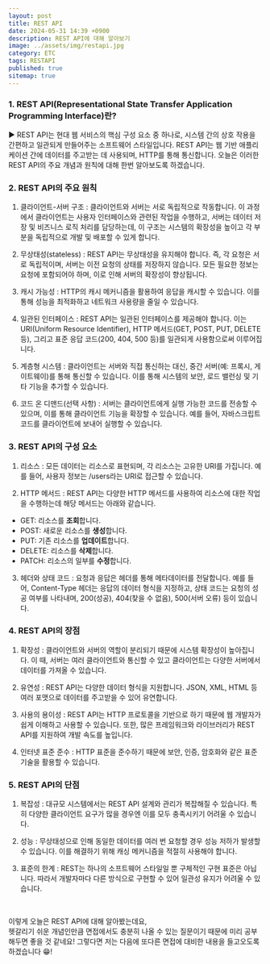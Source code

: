 ```yaml
---
layout: post
title: REST API
date: 2024-05-31 14:39 +0900
description: REST API에 대해 알아보기
image: ../assets/img/restapi.jpg
category: ETC
tags: RESTAPI
published: true
sitemap: true
---
```


### 1. REST API(Representational State Transfer Application Programming Interface)란?

▶ REST API는 현대 웹 서비스의 핵심 구성 요소 중 하나로, 시스템 간의 상호 작용을 간편하고 일관되게 만들어주는 소프트웨어 스타일입니다. REST API는 웹 기반 애플리케이션 간에 데이터를 주고받는 데 사용되며, HTTP를 통해 통신합니다. 오늘은 이러한 REST API의 주요 개념과 원칙에 대해 한번 알아보도록 하겠습니다.

### 2. REST API의 주요 원칙

1. 클라이언트-서버 구조
: 클라이언트와 서버는 서로 독립적으로 작동합니다.
이 과정에서 클라이언트는 사용자 인터페이스와 관련된 작업을 수행하고, 서버는 데이터 저장 및 비즈니스 로직 처리를 담당하는데, 이 구조는 시스템의 확장성을 높이고 각 부분을 독립적으로 개발 및 배포할 수 있게 합니다.

2. 무상태성(stateless)
: REST API는 무상태성을 유지해야 합니다. 즉, 각 요청은 서로 독립적이며, 서버는 이전 요청의 상태를 저장하지 않습니다. 모든 필요한 정보는 요청에 포함되어야 하며, 이로 인해 서버의 확장성이 향상됩니다.

3. 캐시 가능성
: HTTP의 캐시 메커니즘을 활용하여 응답을 캐시할 수 있습니다. 이를 통해 성능을 최적화하고 네트워크 사용량을 줄일 수 있습니다.

4. 일관된 인터페이스
: REST API는 일관된 인터페이스를 제공해야 합니다. 이는 URI(Uniform Resource Identifier), HTTP 메서드(GET, POST, PUT, DELETE 등), 그리고 표준 응답 코드(200, 404, 500 등)를 일관되게 사용함으로써 이루어집니다.

5. 계층형 시스템
: 클라이언트는 서버와 직접 통신하는 대신, 중간 서버(예: 프록시, 게이트웨이)를 통해 통신할 수 있습니다. 이를 통해 시스템의 보안, 로드 밸런싱 및 기타 기능을 추가할 수 있습니다.

6. 코드 온 디맨드(선택 사항)
: 서버는 클라이언트에게 실행 가능한 코드를 전송할 수 있으며, 이를 통해 클라이언트 기능을 확장할 수 있습니다. 예를 들어, 자바스크립트 코드를 클라이언트에 보내어 실행할 수 있습니다.

### 3. REST API의 구성 요소

1. 리소스
: 모든 데이터는 리소스로 표현되며, 각 리소스는 고유한 URI를 가집니다. 예를 들어, 사용자 정보는 /users라는 URI로 접근할 수 있습니다.

2. HTTP 메서드
: REST API는 다양한 HTTP 메서드를 사용하여 리소스에 대한 작업을 수행하는데 해당 메서드는 아래와 같습니다.
- GET: 리소스를 **조회**합니다.
- POST: 새로운 리소스를 **생성**합니다.
- PUT: 기존 리소스를 **업데이트**합니다.
- DELETE: 리소스를 **삭제**합니다.
- PATCH: 리소스의 일부를 **수정**합니다.

3. 헤더와 상태 코드
: 요청과 응답은 헤더를 통해 메타데이터를 전달합니다. 예를 들어, Content-Type 헤더는 응답의 데이터 형식을 지정하고, 상태 코드는 요청의 성공 여부를 나타내며, 200(성공), 404(찾을 수 없음), 500(서버 오류) 등이 있습니다.

### 4. REST API의 장점

1. 확장성
: 클라이언트와 서버의 역할이 분리되기 때문에 시스템 확장성이 높아집니다. 이 때, 서버는 여러 클라이언트와 통신할 수 있고 클라이언트는 다양한 서버에서 데이터를 가져올 수 있습니다.

2. 유연성
: REST API는 다양한 데이터 형식을 지원합니다. JSON, XML, HTML 등 여러 포맷으로 데이터를 주고받을 수 있어 유연합니다.

3. 사용의 용이성
: REST API는 HTTP 프로토콜을 기반으로 하기 때문에 웹 개발자가 쉽게 이해하고 사용할 수 있습니다. 또한, 많은 프레임워크와 라이브러리가 REST API를 지원하여 개발 속도를 높입니다.

4. 인터넷 표준 준수
: HTTP 표준을 준수하기 때문에 보안, 인증, 암호화와 같은 표준 기술을 활용할 수 있습니다.

### 5. REST API의 단점

1. 복잡성
: 대규모 시스템에서는 REST API 설계와 관리가 복잡해질 수 있습니다. 특히 다양한 클라이언트 요구가 많을 경우엔 이를 모두 충족시키기 어려울 수 있습니다.

2. 성능
: 무상태성으로 인해 동일한 데이터를 여러 번 요청할 경우 성능 저하가 발생할 수 있습니다. 이를 해결하기 위해 캐싱 메커니즘을 적절히 사용해야 합니다.

3. 표준의 한계
: REST는 하나의 소프트웨어 스타일일 뿐 구체적인 구현 표준은 아닙니다. 따라서 개발자마다 다른 방식으로 구현할 수 있어 일관성 유지가 어려울 수 있습니다.

<br>

이렇게 오늘은 REST API에 대해 알아봤는데요,<br>
헷갈리기 쉬운 개념인만큼 면접에서도 충분히 나올 수 있는 질문이기 때문에 미리 공부해두면 좋을 것 같네요!
그렇다면 저는 다음에 또다른 면접에 대비한 내용을 들고오도록 하겠습니다 😁!